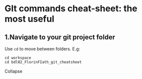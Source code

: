 # GIt commands cheat-sheet: the most useful 
## 1.Navigate to your git project folder

Use `cd` to move between folders. E.g:
```
cd workspace
cd bdl02_FlorinFIath_git_cheatsheet
```
Collapse



